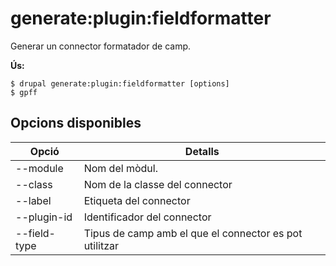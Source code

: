 # generate:plugin:fieldformatter
Generar un connector formatador de camp.

**Ús:**
```
$ drupal generate:plugin:fieldformatter [options]
$ gpff  
```

## Opcions disponibles
Opció | Detalls
-------|-------------
--module | Nom del mòdul.
--class | Nom de la classe del connector
--label | Etiqueta del connector
--plugin-id | Identificador del connector
--field-type | Tipus de camp amb el que el connector es pot utilitzar
